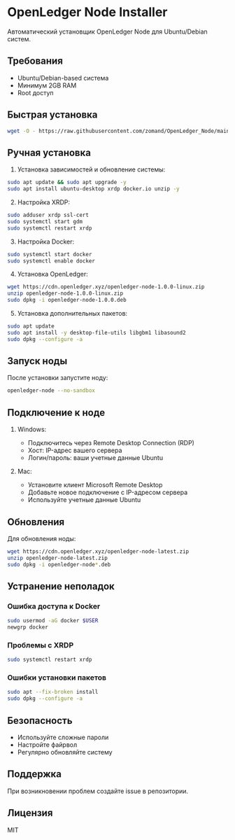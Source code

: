 # OpenLedger Node Installer

Автоматический установщик OpenLedger Node для Ubuntu/Debian систем.

## Требования
- Ubuntu/Debian-based система
- Минимум 2GB RAM
- Root доступ

## Быстрая установка

```bash
wget -O - https://raw.githubusercontent.com/zomand/OpenLedger_Node/main/install_openledger.sh | sudo bash
```

## Ручная установка

1. Установка зависимостей и обновление системы:
```bash
sudo apt update && sudo apt upgrade -y
sudo apt install ubuntu-desktop xrdp docker.io unzip -y
```

2. Настройка XRDP:
```bash
sudo adduser xrdp ssl-cert
sudo systemctl start gdm
sudo systemctl restart xrdp
```

3. Настройка Docker:
```bash
sudo systemctl start docker
sudo systemctl enable docker
```

4. Установка OpenLedger:
```bash
wget https://cdn.openledger.xyz/openledger-node-1.0.0-linux.zip
unzip openledger-node-1.0.0-linux.zip
sudo dpkg -i openledger-node-1.0.0.deb
```

5. Установка дополнительных пакетов:
```bash
sudo apt update
sudo apt install -y desktop-file-utils libgbm1 libasound2
sudo dpkg --configure -a
```

## Запуск ноды

После установки запустите ноду:
```bash
openledger-node --no-sandbox
```

## Подключение к ноде

1. Windows:
   - Подключитесь через Remote Desktop Connection (RDP)
   - Хост: IP-адрес вашего сервера
   - Логин/пароль: ваши учетные данные Ubuntu

2. Mac:
   - Установите клиент Microsoft Remote Desktop
   - Добавьте новое подключение с IP-адресом сервера
   - Используйте учетные данные Ubuntu

## Обновления

Для обновления ноды:
```bash
wget https://cdn.openledger.xyz/openledger-node-latest.zip
unzip openledger-node-latest.zip
sudo dpkg -i openledger-node*.deb
```

## Устранение неполадок

### Ошибка доступа к Docker
```bash
sudo usermod -aG docker $USER
newgrp docker
```

### Проблемы с XRDP
```bash
sudo systemctl restart xrdp
```

### Ошибки установки пакетов
```bash
sudo apt --fix-broken install
sudo dpkg --configure -a
```

## Безопасность

- Используйте сложные пароли
- Настройте файрвол
- Регулярно обновляйте систему

## Поддержка

При возникновении проблем создайте issue в репозитории.

## Лицензия

MIT
